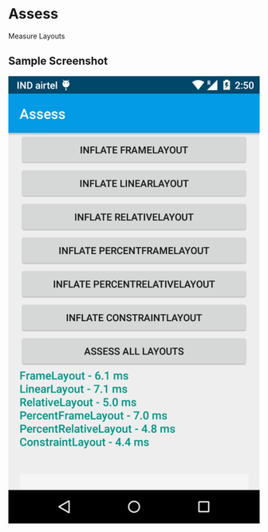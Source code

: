 # Assess
Measure Layouts

## Sample Screenshot
![Sample Output - Tested on Moto-G](https://github.com/ravikumar-n/Assess/blob/master/ScreenShots/test_result.png)
